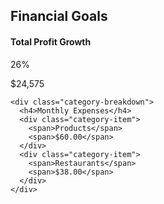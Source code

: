 <div class="dashboard-section budgeting">
  <h2>Financial Goals</h2>
  
  <!-- Progress Charts -->
  <div class="goal-progress">
    <div class="progress-card">
      <h4>Total Profit Growth</h4>
      <p class="percentage">26%</p>
      <p>$24,575</p>
    </div>

    <div class="category-breakdown">
      <h4>Monthly Expenses</h4>
      <div class="category-item">
        <span>Products</span>
        <span>$60.00</span>
      </div>
      <div class="category-item">
        <span>Restaurants</span>
        <span>$38.00</span>
      </div>
    </div>
  </div>
</div>
